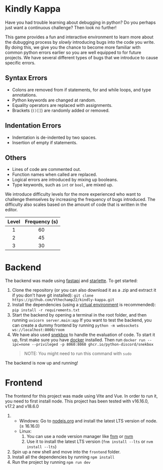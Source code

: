 # Kindly Kappa

Have you had trouble learning about debugging in python? Do you perhaps just want a continuous challenge? Then look no further!

This game provides a fun and interactive environment to learn more about the dubugging process by _slowly_ introducing bugs into the code you write. By doing this, we give you the chance to become more familiar with common python errors earlier so you are well equipped to for future projects. We have several different types of bugs that we introduce to cause specific errors.

## Syntax Errors
- Colons are removed from if statements, for and while loops, and type annotations.
- Python keywords are changed at random.
- Equality operators are replaced with assignments.
- Brackets (`()[]`) are randomly added or removed.

## Indentation Errors
- Indentation is de-indented by two spaces.
- Insertion of empty if statements.

## Others
- Lines of code are commented out.
- Function names when called are replaced.
- Logical errors are introduced by mixing up booleans.
- Type keywords, such as `int` or `bool`, are mixed up.


We introduce difficulty levels for the more experienced who want to challenge themselves by increasing the frequency of bugs introduced. The difficulty also scales based on the amount of code that is written in the editor.

| Level | Frequency (s) |
|:-----:|:-------------:|
|   1   |       60      |
|   2   |       45      |
|   3   |       30      |

# Backend

The backend was made using [fastapi](https://fastapi.tiangolo.com/) and [starlette](https://www.starlette.io/). To get started:

1. Clone the repository (or you can also download it as a .zip and extract it if you don't have git installed):
   `git clone https://github.com/Vthechamp22/kindly-kappa.git`
2. Install the dependencies (using a [virtual environment](https://realpython.com/python-virtual-environments-a-primer/) is recommended):
   `pip install -r requirements.txt`
3. Start the backend by opening a terminal in the root folder, and then running
   `uvicorn server.main:app`
   If you want to test the backend, you can create a dummy frontend by running
   `python -m websockets ws://localhost:8000/room`
4. We have also used [snekbox](https://github.com/python-discord/snekbox) to handle the evaluation of code. To start it up, first make sure you have [docker](https://www.docker.com/) installed. Then run
   `docker run --ipc=none --privileged -p 8060:8060 ghcr.io/python-discord/snekbox`
   > NOTE: You might need to run this command with `sudo`

The backend is now up and running!

# Frontend

The frontend for this project was made using Vite and Vue. In order to run it, you need to first install node. This project has been tested with v16.16.0, v17.2 and v18.6.0

1.  - Windows: Go to [nodejs.org](https://nodejs.org) and install the latest LTS version of node. (≥ 16.16.0)
    - Linux:
      1.  You can use a node version manager like [fnm](https://github.com/Schniz/fnm) or [nvm](https://github.com/nvm-sh/nvm)
      2.  Use it to install the latest LTS version (`fnm install --lts` or `nvm install --lts`)
2.  Spin up a new shell and move into the `frontend` folder.
3.  Install all the dependencies by running
    `npm install`
4.  Run the project by running
    `npm run dev`
